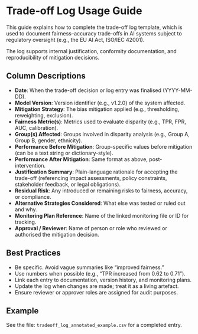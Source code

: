 
# Trade-off Log Usage Guide

This guide explains how to complete the trade-off log template, which is used to document fairness–accuracy trade-offs in AI systems subject to regulatory oversight (e.g., the EU AI Act, ISO/IEC 42001).

The log supports internal justification, conformity documentation, and reproducibility of mitigation decisions.

## Column Descriptions

- **Date**: When the trade-off decision or log entry was finalised (YYYY-MM-DD).
- **Model Version**: Version identifier (e.g., v1.2.0) of the system affected.
- **Mitigation Strategy**: The bias mitigation applied (e.g., thresholding, reweighting, exclusion).
- **Fairness Metric(s)**: Metrics used to evaluate disparity (e.g., TPR, FPR, AUC, calibration).
- **Group(s) Affected**: Groups involved in disparity analysis (e.g., Group A, Group B, gender, ethnicity).
- **Performance Before Mitigation**: Group-specific values before mitigation (can be a text string or dictionary-style).
- **Performance After Mitigation**: Same format as above, post-intervention.
- **Justification Summary**: Plain-language rationale for accepting the trade-off (referencing impact assessments, policy constraints, stakeholder feedback, or legal obligations).
- **Residual Risk**: Any introduced or remaining risks to fairness, accuracy, or compliance.
- **Alternative Strategies Considered**: What else was tested or ruled out and why.
- **Monitoring Plan Reference**: Name of the linked monitoring file or ID for tracking.
- **Approval / Reviewer**: Name of person or role who reviewed or authorised the mitigation decision.

## Best Practices

- Be specific. Avoid vague summaries like “improved fairness.”
- Use numbers when possible (e.g., “TPR increased from 0.62 to 0.71”).
- Link each entry to documentation, version history, and monitoring plans.
- Update the log when changes are made; treat it as a living artefact.
- Ensure reviewer or approver roles are assigned for audit purposes.

## Example

See the file: `tradeoff_log_annotated_example.csv` for a completed entry.

